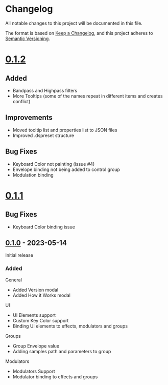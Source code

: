 # Changelog

All notable changes to this project will be documented in this file.

The format is based on [Keep a Changelog](https://keepachangelog.com/en/1.0.0/),
and this project adheres to [Semantic Versioning](https://semver.org/spec/v2.0.0.html).

# [0.1.2]

## Added
- Bandpass and Highpass filters
- More Tooltips (some of the names repeat in different items and creates conflict)


## Improvements
- Moved tooltip list and properties list to JSON files
- Improved .dspreset structure

## Bug Fixes

- Keyboard Color not painting (issue #4)
- Envelope binding not being added to control group
- Modulation binding

# [0.1.1]

## Bug Fixes

- Keyboard Color binding issue

## [0.1.0] - 2023-05-14

Initial release

### Added

General
- Added Version modal
- Added How it Works modal

UI
- UI Elements support
- Custom Key Color support
- Binding UI elements to effects, modulators and groups

Groups
- Group Envelope value
- Adding samples path and parameters to group

Modulators
- Modulators Support
- Modulator binding to effects and groups




[0.1.2]: https://github.com/nocturnouy/Decent-Sampler-Editor/compare/0.1.0...0.1.2
[0.1.1]: https://github.com/nocturnouy/Decent-Sampler-Editor/compare/0.1.0...0.1.1
[0.1.0]: https://github.com/nocturnouy/Decent-Sampler-Editor/releases/tag/v0.1.0